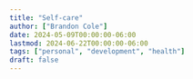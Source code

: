 ```yaml
---
title: "Self-care"
author: ["Brandon Cole"]
date: 2024-05-09T00:00:00-06:00
lastmod: 2024-06-22T00:00:00-06:00
tags: ["personal", "development", "health"]
draft: false
---
```

